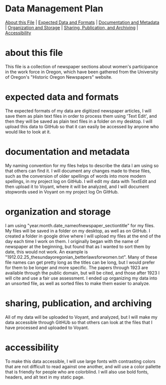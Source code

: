 # Data Management Plan

[About this File](#about-this-file) | [Expected Data and Formats](#expected-data-and-formats) | [Documentation and Metadata](#documentation-and-metadata) | [Organization and Storage](#organization-and-storage) | [Sharing, Publication, and Archiving](#sharing-publication-and-archiving) | [Accessibility](#accessibility)

# about this file

This file is a collection of newspaper sections about women's participance in the work force in Oregon, which have been gathered from the University of Oregon's "Historic Oregon Newspapers" website.

# expected data and formats

The expected formats of my data are digitized newspaper articles, I will save them as plain text files in order to process them using 'Text Edit', and then they will be saved as plain text files in a folder on my desktop. I will upload this data to GitHub so that it can easily be accessed by anyone who would like to look at it. 

# documentation and metadata

My naming convention for my files helps to describe the data I am using so that others can find it. I will document any changes made to these files, such as the conversion of older spellings of words into more modern spellings, in my project log on GitHub. I will edit my data with TextEdit and then upload it to Voyant, where it will be analyzed, and I will document stopwords used in Voyant on my project log On GitHub. 

# organization and storage

I am using "year.month.date_nameofnewspaper_sectiontitle" for my files. My files will be saved in a folder on my desktop, as well as on GitHub. I created a folder in google drive where I will upload my files at the end of the day each time I work on them. I originally began with the name of newspaper at the beginning, but found that as I wanted to sort them by date, this would not work. An example is "1912.02.25_thesundayoregonian_betterlawsforwomen.txt". Many of these file names can get pretty long as the titles can be long, but I would prefer for them to be longer and more specific. The papers through 1923 are available through the public domain, but will be cited, and those after 1923 I will cite and use a fair use assessment. I ended up organizing my data into an unsorted file, as well as sorted files to make them easier to analyze.

# sharing, publication, and archiving

All of my data will be uploaded to Voyant, and analyzed, but I will make my data accessible through GitHUb so that others can look at the files that I have processed and uploaded to Voyant. 

# accessibility

To make this data accessible, I will use large fonts with contrasting colors that are not difficult to read against one another, and will use a color pallette that is friendly for people who are colorblind. I will also use bold fonts, headers, and alt text in my static page.
